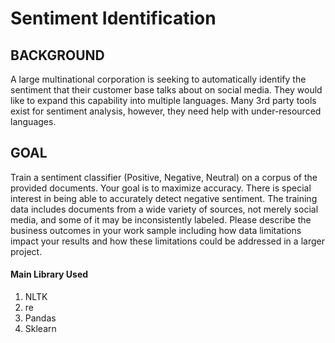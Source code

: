 # Sentiment Identification

## BACKGROUND
A large multinational corporation is seeking to automatically identify the sentiment that their customer base talks
about on social media. They would like to expand this capability into multiple languages. Many 3rd party tools exist for
sentiment analysis, however, they need help with under-resourced languages.

## GOAL

Train a sentiment classifier (Positive, Negative, Neutral) on a corpus of the provided documents. Your goal is to
maximize accuracy. There is special interest in being able to accurately detect negative sentiment. The training data
includes documents from a wide variety of sources, not merely social media, and some of it may be inconsistently
labeled. Please describe the business outcomes in your work sample including how data limitations impact your results
and how these limitations could be addressed in a larger project.

#### Main Library Used
1. NLTK
2. re
3. Pandas
4. Sklearn
